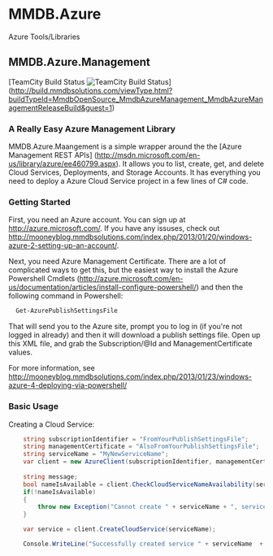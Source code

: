 MMDB.Azure
==========

Azure Tools/Libraries

## MMDB.Azure.Management ## 
[TeamCity Build Status
![TeamCity Build Status](http://build.mmdbsolutions.com/app/rest/builds/buildType:(id:MmdbOpenSource_MmdbAzureManagement_MmdbAzureManagementReleaseBuild)/statusIcon "TeamCity Build Status")] (http://build.mmdbsolutions.com/viewType.html?buildTypeId=MmdbOpenSource_MmdbAzureManagement_MmdbAzureManagementReleaseBuild&guest=1)
### A Really Easy Azure Management Library ###

MMDB.Azure.Maangement is a simple wrapper around the the [Azure Management REST APIs] (http://msdn.microsoft.com/en-us/library/azure/ee460799.aspx).  It allows you to list, create, get, and delete Cloud Services, Deployments, and Storage Accounts.  It has everything you need to deploy a Azure Cloud Service project in a few lines of C# code.

### Getting Started ###
First, you need an Azure account.  You can sign up at http://azure.microsoft.com/.  If you have any issuses, check out http://mooneyblog.mmdbsolutions.com/index.php/2013/01/20/windows-azure-2-setting-up-an-account/.

Next, you need Azure Management Certificate.  There are a lot of complicated ways to get this, but the easiest way to install the Azure Powershell Cmdlets (http://azure.microsoft.com/en-us/documentation/articles/install-configure-powershell/) and then the following command in Powershell:
```Powershell
  Get-AzurePublishSettingsFile
```
That will send you to the Azure site, prompt you to log in (if you're not logged in already) and then it will download a publish settings file.  Open up this XML file, and grab the Subscription/@Id and ManagementCertificate values.

For more information, see http://mooneyblog.mmdbsolutions.com/index.php/2013/01/23/windows-azure-4-deploying-via-powershell/

### Basic Usage ###
Creating a Cloud Service:
```C#
    string subscriptionIdentifier = "FromYourPublishSettingsFile";
    string managementCertificate = "AlsoFromYourPublishSettingsFile";
    string serviceName = "MyNewServiceName";
    var client = new AzureClient(subscriptionIdentifier, managementCertificate);
                
    string message;
    bool nameIsAvailable = client.CheckCloudServiceNameAvailability(serviceName, out message);
    if(!nameIsAvailable)
    {
        throw new Exception("Cannot create " + serviceName + ", service name is not available!  Details" + message);
    }

    var service = client.CreateCloudService(serviceName);

    Console.WriteLine("Successfully created service " + serviceName  + "!  URL = " + service.Url);
```
